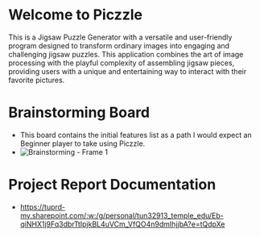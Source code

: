 # Welcome to Piczzle

This is a Jigsaw Puzzle Generator with a versatile and user-friendly program designed to transform ordinary images into engaging and challenging jigsaw puzzles. This application combines the art of image processing with the playful complexity of assembling jigsaw pieces, providing users with a unique and entertaining way to interact with their favorite pictures.

# Brainstorming Board
- This board contains the initial features list as a path I would expect an Beginner player to take using Piczzle.
- ![Brainstorming - Frame 1](https://github.com/mikey6002/Piczzle/assets/72505018/90803c3d-2d66-4219-83ed-76ffc6b46138)


# Project Report Documentation
- https://tuprd-my.sharepoint.com/:w:/g/personal/tun32913_temple_edu/Eb-qiNHX1j9Fq3dbrTtIpjkBL4uVCm_VfQO4n9dmIhjjbA?e=tQdpXe 
